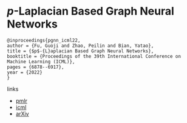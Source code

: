 # $p$-Laplacian Based Graph Neural Networks

```
@inproceedings{pgnn_icml22,
author = {Fu, Guoji and Zhao, Peilin and Bian, Yatao},
title = {$p$-{L}aplacian Based Graph Neural Networks},
booktitle = {Proceedings of the 39th International Conference on Machine Learning (ICML)},
pages = {6878--6917},
year = {2022}
}
```

links
 - [pmlr](https://proceedings.mlr.press/v162/fu22e.html)
- [icml](https://icml.cc/Conferences/2022/Schedule?showEvent=16020)
- [arXiv](https://arxiv.org/abs/2111.07337)
